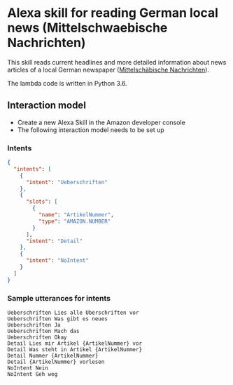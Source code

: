 # Alexa skill for reading German local news (Mittelschwaebische Nachrichten)

This skill reads current headlines and more detailed information about news articles of a local German newspaper (<a href="http://www.augsburger-allgemeine.de/krumbach/">Mittelschäbische Nachrichten</a>).

The lambda code is written in Python 3.6.

## Interaction model

- Create a new Alexa Skill in the Amazon developer console
- The following interaction model needs to be set up

### Intents
```json
{
  "intents": [
    {
      "intent": "Ueberschriften"
    },
    {
      "slots": [
        {
          "name": "ArtikelNummer",
          "type": "AMAZON.NUMBER"
        }
      ],
      "intent": "Detail"
    },
    {
      "intent": "NoIntent"
    }
  ]
}
```

### Sample utterances for intents
```
Ueberschriften Lies alle Überschriften vor
Ueberschriften Was gibt es neues
Ueberschriften Ja
Ueberschriften Mach das
Ueberschriften Okay
Detail Lies mir Artikel {ArtikelNummer} vor
Detail Was steht in Artikel {ArtikelNummer}
Detail Nummer {ArtikelNummer}
Detail {ArtikelNummer} vorlesen
NoIntent Nein
NoIntent Geh weg
```